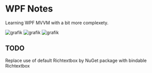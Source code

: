 # WPF Notes
Learning WPF MVVM with a bit more complexety.


![grafik](https://github.com/BennetSchlenk/WPF_Notes/assets/25987836/4f32c548-2ba1-471c-9432-1e2b95294385)
![grafik](https://github.com/BennetSchlenk/WPF_Notes/assets/25987836/b23c8c7f-16c8-4d9d-8063-b015c6d5d118)
![grafik](https://github.com/BennetSchlenk/WPF_Notes/assets/25987836/1f97bb26-620e-4a43-ae57-01db236710d3)

## TODO
Replace use of default Richtextbox by NuGet package with bindable Richtextbox
